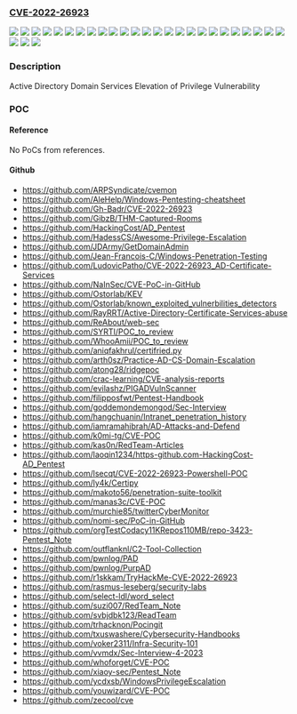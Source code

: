 ### [CVE-2022-26923](https://cve.mitre.org/cgi-bin/cvename.cgi?name=CVE-2022-26923)
![](https://img.shields.io/static/v1?label=Product&message=Windows%2010%20Version%201507&color=blue)
![](https://img.shields.io/static/v1?label=Product&message=Windows%2010%20Version%201607&color=blue)
![](https://img.shields.io/static/v1?label=Product&message=Windows%2010%20Version%201809&color=blue)
![](https://img.shields.io/static/v1?label=Product&message=Windows%2010%20Version%201909&color=blue)
![](https://img.shields.io/static/v1?label=Product&message=Windows%2010%20Version%2020H2&color=blue)
![](https://img.shields.io/static/v1?label=Product&message=Windows%2010%20Version%2021H1&color=blue)
![](https://img.shields.io/static/v1?label=Product&message=Windows%2010%20Version%2021H2&color=blue)
![](https://img.shields.io/static/v1?label=Product&message=Windows%2011%20version%2021H2&color=blue)
![](https://img.shields.io/static/v1?label=Product&message=Windows%208.1&color=blue)
![](https://img.shields.io/static/v1?label=Product&message=Windows%20Server%202012%20R2%20(Server%20Core%20installation)&color=blue)
![](https://img.shields.io/static/v1?label=Product&message=Windows%20Server%202012%20R2&color=blue)
![](https://img.shields.io/static/v1?label=Product&message=Windows%20Server%202016%20(Server%20Core%20installation)&color=blue)
![](https://img.shields.io/static/v1?label=Product&message=Windows%20Server%202016&color=blue)
![](https://img.shields.io/static/v1?label=Product&message=Windows%20Server%202019%20(Server%20Core%20installation)&color=blue)
![](https://img.shields.io/static/v1?label=Product&message=Windows%20Server%202019&color=blue)
![](https://img.shields.io/static/v1?label=Product&message=Windows%20Server%202022&color=blue)
![](https://img.shields.io/static/v1?label=Product&message=Windows%20Server%20version%2020H2&color=blue)
![](https://img.shields.io/static/v1?label=Version&message=10.0.0%3C%2010.0.10240.19297%20&color=brighgreen)
![](https://img.shields.io/static/v1?label=Version&message=10.0.0%3C%2010.0.14393.5850%20&color=brighgreen)
![](https://img.shields.io/static/v1?label=Version&message=10.0.0%3C%2010.0.17763.4252%20&color=brighgreen)
![](https://img.shields.io/static/v1?label=Version&message=10.0.0%3C%2010.0.18363.2274%20&color=brighgreen)
![](https://img.shields.io/static/v1?label=Version&message=10.0.0%3C%2010.0.19042.1706%20&color=brighgreen)
![](https://img.shields.io/static/v1?label=Version&message=10.0.0%3C%2010.0.19043.1706%20&color=brighgreen)
![](https://img.shields.io/static/v1?label=Version&message=10.0.0%3C%2010.0.20348.1668%20&color=brighgreen)
![](https://img.shields.io/static/v1?label=Version&message=10.0.0%3C%2010.0.22000.1817%20&color=brighgreen)
![](https://img.shields.io/static/v1?label=Version&message=6.3.0%3C%206.3.9600.20371%20&color=brighgreen)
![](https://img.shields.io/static/v1?label=Version&message=6.3.0%3C%206.3.9600.20919%20&color=brighgreen)
![](https://img.shields.io/static/v1?label=Vulnerability&message=Elevation%20of%20Privilege&color=brighgreen)

### Description

Active Directory Domain Services Elevation of Privilege Vulnerability

### POC

#### Reference
No PoCs from references.

#### Github
- https://github.com/ARPSyndicate/cvemon
- https://github.com/AleHelp/Windows-Pentesting-cheatsheet
- https://github.com/Gh-Badr/CVE-2022-26923
- https://github.com/GibzB/THM-Captured-Rooms
- https://github.com/HackingCost/AD_Pentest
- https://github.com/HadessCS/Awesome-Privilege-Escalation
- https://github.com/JDArmy/GetDomainAdmin
- https://github.com/Jean-Francois-C/Windows-Penetration-Testing
- https://github.com/LudovicPatho/CVE-2022-26923_AD-Certificate-Services
- https://github.com/NaInSec/CVE-PoC-in-GitHub
- https://github.com/Ostorlab/KEV
- https://github.com/Ostorlab/known_exploited_vulnerbilities_detectors
- https://github.com/RayRRT/Active-Directory-Certificate-Services-abuse
- https://github.com/ReAbout/web-sec
- https://github.com/SYRTI/POC_to_review
- https://github.com/WhooAmii/POC_to_review
- https://github.com/aniqfakhrul/certifried.py
- https://github.com/arth0sz/Practice-AD-CS-Domain-Escalation
- https://github.com/atong28/ridgepoc
- https://github.com/crac-learning/CVE-analysis-reports
- https://github.com/evilashz/PIGADVulnScanner
- https://github.com/filipposfwt/Pentest-Handbook
- https://github.com/goddemondemongod/Sec-Interview
- https://github.com/hangchuanin/Intranet_penetration_history
- https://github.com/iamramahibrah/AD-Attacks-and-Defend
- https://github.com/k0mi-tg/CVE-POC
- https://github.com/kas0n/RedTeam-Articles
- https://github.com/laoqin1234/https-github.com-HackingCost-AD_Pentest
- https://github.com/lsecqt/CVE-2022-26923-Powershell-POC
- https://github.com/ly4k/Certipy
- https://github.com/makoto56/penetration-suite-toolkit
- https://github.com/manas3c/CVE-POC
- https://github.com/murchie85/twitterCyberMonitor
- https://github.com/nomi-sec/PoC-in-GitHub
- https://github.com/orgTestCodacy11KRepos110MB/repo-3423-Pentest_Note
- https://github.com/outflanknl/C2-Tool-Collection
- https://github.com/pwnlog/PAD
- https://github.com/pwnlog/PurpAD
- https://github.com/r1skkam/TryHackMe-CVE-2022-26923
- https://github.com/rasmus-leseberg/security-labs
- https://github.com/select-ldl/word_select
- https://github.com/suzi007/RedTeam_Note
- https://github.com/svbjdbk123/ReadTeam
- https://github.com/trhacknon/Pocingit
- https://github.com/txuswashere/Cybersecurity-Handbooks
- https://github.com/voker2311/Infra-Security-101
- https://github.com/vvmdx/Sec-Interview-4-2023
- https://github.com/whoforget/CVE-POC
- https://github.com/xiaoy-sec/Pentest_Note
- https://github.com/ycdxsb/WindowsPrivilegeEscalation
- https://github.com/youwizard/CVE-POC
- https://github.com/zecool/cve

